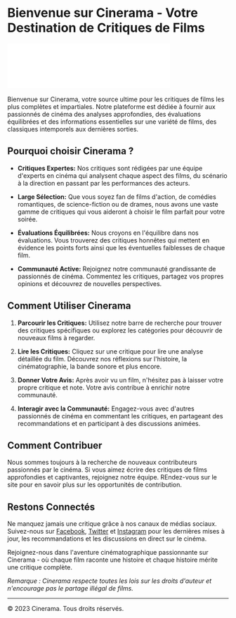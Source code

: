# Bienvenue sur Cinerama - Votre Destination de Critiques de Films

![Logo de Cinerama](https://github.com/raphaelgrougnet/Cinerama/blob/main/static/images/logo/LogoCineramaTextWhite.png)

Bienvenue sur Cinerama, votre source ultime pour les critiques de films les plus complètes et impartiales. Notre plateforme est dédiée à fournir aux passionnés de cinéma des analyses approfondies, des évaluations équilibrées et des informations essentielles sur une variété de films, des classiques intemporels aux dernières sorties.

## Pourquoi choisir Cinerama ?

- **Critiques Expertes:** Nos critiques sont rédigées par une équipe d'experts en cinéma qui analysent chaque aspect des films, du scénario à la direction en passant par les performances des acteurs.

- **Large Sélection:** Que vous soyez fan de films d'action, de comédies romantiques, de science-fiction ou de drames, nous avons une vaste gamme de critiques qui vous aideront à choisir le film parfait pour votre soirée.

- **Évaluations Équilibrées:** Nous croyons en l'équilibre dans nos évaluations. Vous trouverez des critiques honnêtes qui mettent en évidence les points forts ainsi que les éventuelles faiblesses de chaque film.

- **Communauté Active:** Rejoignez notre communauté grandissante de passionnés de cinéma. Commentez les critiques, partagez vos propres opinions et découvrez de nouvelles perspectives.

## Comment Utiliser Cinerama

1. **Parcourir les Critiques:** Utilisez notre barre de recherche pour trouver des critiques spécifiques ou explorez les catégories pour découvrir de nouveaux films à regarder.

2. **Lire les Critiques:** Cliquez sur une critique pour lire une analyse détaillée du film. Découvrez nos réflexions sur l'histoire, la cinématographie, la bande sonore et plus encore.

3. **Donner Votre Avis:** Après avoir vu un film, n'hésitez pas à laisser votre propre critique et note. Votre avis contribue à enrichir notre communauté.

4. **Interagir avec la Communauté:** Engagez-vous avec d'autres passionnés de cinéma en commentant les critiques, en partageant des recommandations et en participant à des discussions animées.

## Comment Contribuer

Nous sommes toujours à la recherche de nouveaux contributeurs passionnés par le cinéma. Si vous aimez écrire des critiques de films approfondies et captivantes, rejoignez notre équipe. REndez-vous sur le site pour en savoir plus sur les opportunités de contribution.

## Restons Connectés

Ne manquez jamais une critique grâce à nos canaux de médias sociaux. Suivez-nous sur [Facebook](lien_vers_facebook), [Twitter](lien_vers_twitter) et [Instagram](lien_vers_instagram) pour les dernières mises à jour, les recommandations et les discussions en direct sur le cinéma.

Rejoignez-nous dans l'aventure cinématographique passionnante sur Cinerama - où chaque film raconte une histoire et chaque histoire mérite une critique complète.

*Remarque : Cinerama respecte toutes les lois sur les droits d'auteur et n'encourage pas le partage illégal de films.*

---
© 2023 Cinerama. Tous droits réservés.

